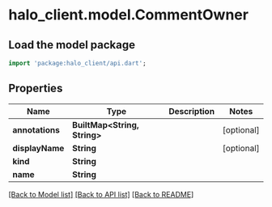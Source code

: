 # halo_client.model.CommentOwner

## Load the model package
```dart
import 'package:halo_client/api.dart';
```

## Properties
Name | Type | Description | Notes
------------ | ------------- | ------------- | -------------
**annotations** | **BuiltMap&lt;String, String&gt;** |  | [optional] 
**displayName** | **String** |  | [optional] 
**kind** | **String** |  | 
**name** | **String** |  | 

[[Back to Model list]](../README.md#documentation-for-models) [[Back to API list]](../README.md#documentation-for-api-endpoints) [[Back to README]](../README.md)


